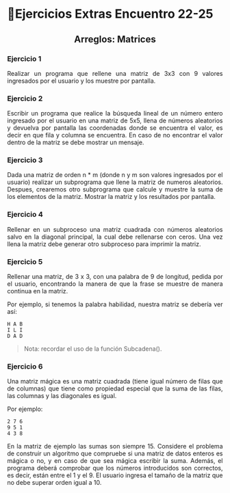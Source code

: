 # 🎏Ejercicios Extras Encuentro 22-25

## <p align="center">  Arreglos: Matrices</p>

### Ejercicio 1
<p align="justify">Realizar un programa que rellene una matriz de 3x3 con 9 valores ingresados por el usuario y
los muestre por pantalla.</p>
  
### Ejercicio 2
<p align="justify">Escribir un programa que realice la búsqueda lineal de un número entero ingresado por el
usuario en una matriz de 5x5, llena de números aleatorios y devuelva por pantalla las
coordenadas donde se encuentra el valor, es decir en que fila y columna se encuentra. En
caso de no encontrar el valor dentro de la matriz se debe mostrar un mensaje.</p>

### Ejercicio 3
<p align="justify">Dada una matriz de orden n * m (donde n y m son valores ingresados por el usuario) realizar
un subprograma que llene la matriz de numeros aleatorios. Despues, crearemos otro
subprograma que calcule y muestre la suma de los elementos de la matriz. Mostrar la matriz y
los resultados por pantalla.</p>

### Ejercicio 4
<p align="justify">Rellenar en un subproceso una matriz cuadrada con números aleatorios salvo en la diagonal
principal, la cual debe rellenarse con ceros. Una vez llena la matriz debe generar otro
subproceso para imprimir la matriz.</p>

### Ejercicio 5 
<p align="justify">Rellenar una matriz, de 3 x 3, con una palabra de 9 de longitud, pedida por el usuario,
encontrando la manera de que la frase se muestre de manera continua en la matriz.</p>

<p align="justify">Por ejemplo, si tenemos la palabra habilidad, nuestra matriz se debería ver así:</p>

```
H A B
I L I
D A D
```

> Nota: recordar el uso de la función Subcadena().
  
### Ejercicio 6
<p align="justify">Una matriz mágica es una matriz cuadrada (tiene igual número de filas que de columnas) que
tiene como propiedad especial que la suma de las filas, las columnas y las diagonales es igual.</p>
<p align="justify">Por ejemplo:</p>

```
2 7 6
9 5 1
4 3 8
```

<p align="justify">En la matriz de ejemplo las sumas son siempre 15. Considere el problema de construir un
algoritmo que compruebe si una matriz de datos enteros es mágica o no, y en caso de que
sea mágica escribir la suma. Además, el programa deberá comprobar que los números
introducidos son correctos, es decir, están entre el 1 y el 9. El usuario ingresa el tamaño de la
matriz que no debe superar orden igual a 10.</p>
